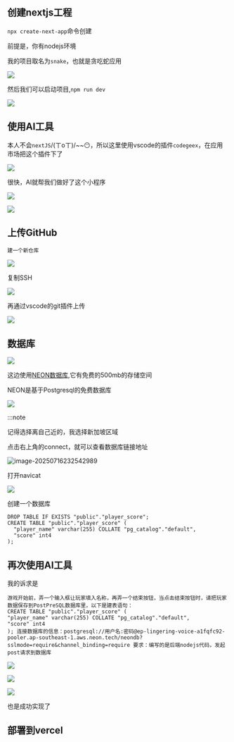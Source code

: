 ## 创建nextjs工程

```npx create-next-app```命令创建

前提是，你有nodejs环境

我的项目取名为`snake`，也就是贪吃蛇应用

![](https://cdn.jsdelivr.net/gh/YAO-JIAYE/my_imgs_repo@main/imgs/20250716174925653.png)

然后我们可以启动项目,`npm run dev`

![](https://cdn.jsdelivr.net/gh/YAO-JIAYE/my_imgs_repo@main/imgs/20250716175313782.png)

## 使用AI工具

本人不会`nextJS`/(ㄒoㄒ)/~~😶，所以这里使用vscode的插件`codegeex`，在应用市场把这个插件下了

![](https://cdn.jsdelivr.net/gh/YAO-JIAYE/my_imgs_repo@main/imgs/20250716184833597.png)

很快，AI就帮我们做好了这个小程序

![](https://cdn.jsdelivr.net/gh/YAO-JIAYE/my_imgs_repo@main/imgs/20250716184732022.png)

![](https://cdn.jsdelivr.net/gh/YAO-JIAYE/my_imgs_repo@main/imgs/20250716184645251.png)

## 上传GitHub

`建一个新仓库` 

![](https://cdn.jsdelivr.net/gh/YAO-JIAYE/my_imgs_repo@main/imgs/20250716231059717.png)

复制SSH

![](https://cdn.jsdelivr.net/gh/YAO-JIAYE/my_imgs_repo@main/imgs/20250716231154625.png)

再通过vscode的git插件上传

![](https://cdn.jsdelivr.net/gh/YAO-JIAYE/my_imgs_repo@main/imgs/20250716231329185.png)

## 数据库

![](https://cdn.jsdelivr.net/gh/YAO-JIAYE/my_imgs_repo@main/imgs/20250716231719401.png)

这边使用[NEON数据库](https://neon.com/),它有免费的500mb的存储空间

NEON是基于Postgresql的免费数据库

![](https://cdn.jsdelivr.net/gh/YAO-JIAYE/my_imgs_repo@main/imgs/20250716232046513.png)

:::note

记得选择离自己近的，我选择新加坡区域



点击右上角的connect，就可以查看数据库链接地址

![image-20250716232542989](D:\myWorkSpace\qianduanProjects\snake\assets\image-20250716232542989.png)

打开navicat

![](https://cdn.jsdelivr.net/gh/YAO-JIAYE/my_imgs_repo@main/imgs/20250717011448846.png)

创建一个数据库

```postgresql
DROP TABLE IF EXISTS "public"."player_score";
CREATE TABLE "public"."player_score" (
  "player_name" varchar(255) COLLATE "pg_catalog"."default",
  "score" int4
);
```

## 再次使用AI工具

我的诉求是

```
游戏开始前，弄一个输入框让玩家填入名称，再弄一个结束按钮，当点击结束按钮时，请把玩家数据保存到PostPreSQL数据库里，以下是建表语句：
CREATE TABLE "public"."player_score" (
"player_name" varchar(255) COLLATE "pg_catalog"."default",
"score" int4
); 连接数据库的信息：postgresql://用户名:密码@ep-lingering-voice-a1fqfc92-pooler.ap-southeast-1.aws.neon.tech/neondb?sslmode=require&channel_binding=require 要求：编写的是后端nodejs代码，发起post请求到数据库
```

![](https://cdn.jsdelivr.net/gh/YAO-JIAYE/my_imgs_repo@main/imgs/20250717013338764.png)

![](https://cdn.jsdelivr.net/gh/YAO-JIAYE/my_imgs_repo@main/imgs/20250717013427276.png)

![](https://cdn.jsdelivr.net/gh/YAO-JIAYE/my_imgs_repo@main/imgs/20250717013445436.png)

也是成功实现了

## 部署到vercel

